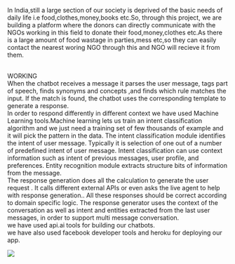 In India,still a large section of our society is deprived of the basic needs of daily life i.e food,clothes,money,books etc.So, through this project, we are building a platform where the donors can directly communicate with the NGOs working in this field to donate their food,money,clothes etc.As there is a large amount of food wastage in parties,mess etc,so they can easily contact the nearest woring NGO through this and NGO will recieve it from them.<br>


<br>WORKING<br>
When the chatbot receives a message it parses the user message, tags part of speech, finds synonyms and concepts ,and finds which rule matches the input. If the match is found, the chatbot uses the corresponding template to generate a response.<br>
In order to respond differently in different context we have used Machine Learning tools.Machine learning lets us train an intent classification algorithm and we just need a training set of few thousands of example and it will pick the pattern in the data. The intent classification module identifies the intent of user message. Typically it is selection of one out of a number of predefined intent of user message. Intent classification can use context information such as intent of previous messages, user profile, and preferences. Entity recognition module extracts structure bits of information from the message.
<br>
 The response generation does all the calculation to generate the user request . It calls different external APIs or even asks the live agent to help with response generation.. All these responses should be correct according to domain specific logic. The response generator uses the context of the conversation as well as intent and entities extracted from the last user messages, in order to support multi message conversation.
 <br>
 we have used api.ai tools for building our chatbots.<br>
 we have also used facebook developer tools and heroku for deploying our app.<br> 

<a href="https://heroku.com/deploy" target="_blank"><img src="https://www.herokucdn.com/deploy/button.svg"></a>

